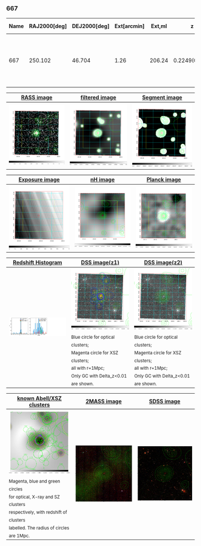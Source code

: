 <div STYLE="page-break-after: always;"></div>

### 667

|Name|RAJ2000[deg]|DEJ2000[deg] |Ext[arcmin]| Ext,ml | z | z_src| C|GC(XSZ,Delta_z<0.01)| GC(OPT,Delta_z<0.01)|GC| R_sig[arcmin] | R500[arcmin] | R500[Mpc]| CRsig[c/s] | CR500[c/s] |L500[1E44 erg/s]|F500[1E-12 erg/s/cm^2]| M500[1E14 Msun]|Tx[keV]|Cnt_sig|Beta|Rc[arcmin]|Comment|Alias|
|---|---|---|---|---|---|------|---|--------|---------|----------|---|---|---|---|---|---|---|---|---|---|---|---|---|---|
|667| 250.102| 46.704| 1.26| 206.24| 0.2249(0.005)| z1, z_xsz| B| F20, MCXC, PSZ2, SPI, Tar, XB| A, N, RM, W| A, C, F20, MCXC, N, PSZ2, SPI, Tar, W, XB| 14.650| 6.758| 1.465| 0.543(0.032)| 0.499(0.030)| 15.091(0.334)| 10.091(0.223)| 11.20(0.11)| 10.23(0.07)| 509.4| 0.838(-0.076+0.086)| 3.062(-0.426+0.438)| -| k068|

|[RASS image](../image/667/667_img.pdf)|[filtered image](../image/667/667_fil.pdf)|[Segment image](../image/667/667_seg.pdf)|
|-------------------|--------------------|-------------------|
| <img src="../image/667/667_img.png" width="300">  | <img src="../image/667/667_fil.png" width="300">   | <img src="../image/667/667_seg.png" width="300">  |

|[Exposure image](../image/667/667_mex.pdf)| [nH image](../image/667/667_nh.pdf)| [Planck image](../image/667/667_p.pdf)|
|-------------------|--------------------|-------------------|
|<img src="../image/667/667_mex.png" width="300">   | <img src="../image/667/667_nh.png" width="300">    | <img src="../image/667/667_p.png" width="300"> |

|[Redshift Histogram](../image/667/667_zg.pdf) | [DSS image(z1)](../image/667/667_dss_z1.pdf)      |  [DSS image(z2)](../image/667/667_dss_z2.pdf)    |
|-------------------|--------------------|-------------------|
|<img src="../image/667/667_zg.png" width="300"> |<img src="../image/667/667_dss_z1.png" width="300"> <sub><br>Blue circle for optical clusters; <br>Magenta circle for XSZ clusters; <br>all with r=1Mpc; <br>Only GC with Delta_z<0.01 are shown. </sub>| <img src="../image/667/667_dss_z2.png" width="300"><sub><br>Blue circle for optical clusters; <br>Magenta circle for XSZ clusters; <br>all with r=1Mpc; <br>Only GC with Delta_z<0.01 are shown. </sub> |

|[known Abell/XSZ clusters](../image/667/667_gc.pdf) | [2MASS image](../image/667/667_2mass.pdf)      |[SDSS image](../image/667/667_sdss.pdf)   |
|-------------------|-------------------|-------------------|
|<img src=../image/667/667_gc.png width="300"> <br><sub>Magenta, blue and green circles <br>for optical, X-ray and SZ clusters <br>respectively, with redshift of clusters <br>labelled. The radius of circles <br>are 1Mpc.</sub>|<img src="../image/667/667_2mass.png" width="300">  | <img src="../image/667/667_sdss.png" width="300">  |




